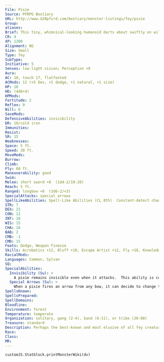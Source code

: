 ```yaml
---
File: Pixie
Source: PFRPG Bestiary
URL: http://www.d20pfsrd.com/bestiary/monster-listings/fey/pixie
Group: 
aliases: 
Brief: This tiny, whimsical-looking humanoid darts about swiftly on wildly colored gossamer wings.
CR: 4
XP: 1200
Alignment: NG
Size: Small
Type: fey
SubType: 
Initiative: 5
Senses: low-light vision; Perception +9
Aura: 
AC: 18, touch 17, flatfooted
ACMods: 12 (+5 Dex, +1 dodge, +1 natural, +1 size)
HP: 18
HD: (4d6+4)
HPMods: 
Fortitude: 2
Reflex: 9
Will: 6
SaveMods: 
DefensiveAbilities: invisibility
DR: 10/cold iron
Immunities: 
Resist: 
SR: 15
Weaknesses: 
Space: 5 ft.
Speed: 20 ft.
MoveMods: 
Burrow: 
Climb: 
Fly: 60 ft.
Maneuverability: good
Swim: 
Melee: short sword +8  (1d4-2/19-20)
Reach: 5 ft.
Ranged: longbow +8  (1d6-2/×3)
SpecialAttacks: special arrows
SpellLikeAbilities: Spell-Like Abilities (CL 8th)  Constant-detect chaos, detect evil, detect good, detect law  1/day-dancing lights, detect thoughts (DC 15), dispel magic, entangle (DC 14), lesser confusion (DC 14), permanent image (DC 19; visual and auditory elements only), shield
STR: 7
DEX: 21
CON: 12
INT: 16
WIS: 15
CHA: 16
BAB: 2
CMB: -1
CMD: 15
Feats: Dodge, Weapon Finesse
Skills: Acrobatics +12, Bluff +10, Escape Artist +12, Fly +18, Knowledge (nature) +10, Perception +9, Sense Motive +9, Stealth +16, Use Magic Device +10
RacialMods: 
Languages: Common, Sylvan
SQ: 
SpecialAbilities:
  Invisibility (Su): >
    A pixie remains invisible even when it attacks.  This ability is constant, but the pixie can suppress or resume it as a free action.
  Special Arrows (Su): >
    When a pixie fires an arrow from any bow, it can decide to change the arrow's properties by sprinkling it with magical pixie dust. Doing so is a free action as long as the pixie is the one who fires the arrow.  A pixie can generate a number of uses of dust equal to its Charisma score each day (16 uses per day for most pixies)-the dust is useless to another creature unless the pixie gives the dust freely. In this case, the pixie chooses what effect the dust will have on an arrow when it is applied, and it takes a standard action to apply the dust to the arrow. Once pixie dust is applied to an arrow, the pixie's chosen effect persists on the arrow for only 1 round. As long as an arrow is altered in this way, it does not inflict damage when it hits-it only causes its new effect. A pixie can choose any one of the following three effects when dusting an arrow. Save DCs are Charisma-based.  Charm: The target must succeed on a DC 15 Will save or be affected as though by a charm monster spell for 10 minutes.  Memory Loss: The target must succeed on a DC 15 Will save or be affected by a modify memory spell (this effect can only eliminate the previous 5 minutes of memory-a pixie typically uses this ability to make the target forget it encountered the pixie so it won't chase the pixie when he flees).  Sleep: The target must succeed on a DC 15 Will save or fall asleep for 5 minutes.
SpellsKnown: 
SpellsPrepared: 
SpellDomains: 
Bloodline: 
Environment: forest
Temperature: temperate
Organization: solitary, gang (2-4), band (6-11), or tribe (20-80)
Treasure: standard
Description: Perhaps the best-known and most elusive of all fey creatures, pixies live in the deepest, most pristine forests, but their insatiable curiosity often leads them far from home. Most pixies stand just over 2 feet tall-though they typically fly about the eye level of creatures they're conversing with in order to maintain eye contact- and weigh about 30 pounds. Pixies talk quickly and easily become overexcited.  Strange beings both of and beyond the natural world, pixies have magic that occasionally favors them in strange ways. For example, one out of every 10 pixies exhibits an additional spell-like ability that it can use once per day (caster level 8th), usually baleful polymorph, beast shape II (Tiny creatures only), or even a powerful spell like irresistible dance. Alternatively, you can change the types of effects that pixie dust can have on arrows-as a general rule, these alternate effects should be mind-affecting effects. Confusion, fear, hideous laughter, and hypnotism are all good choices for variant pixie arrow powers. You should take care when assigning alternate powers to a pixie, though, since doing so can create a threat that far exceeds what their physical statistics (and relatively low CR) can logically support.
Race: 
Class: 
MR: 
---
```

```dataviewjs
customJS.Statblock.printMonsterWiki(dv)
```
